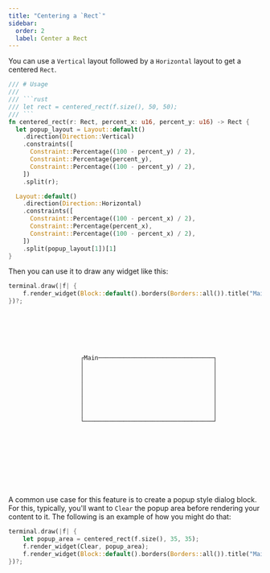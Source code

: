 ```yaml
---
title: "Centering a `Rect`"
sidebar:
  order: 2
  label: Center a Rect
---
```


You can use a `Vertical` layout followed by a `Horizontal` layout to get a centered `Rect`.

````rust
/// # Usage
///
/// ```rust
/// let rect = centered_rect(f.size(), 50, 50);
/// ```
fn centered_rect(r: Rect, percent_x: u16, percent_y: u16) -> Rect {
  let popup_layout = Layout::default()
    .direction(Direction::Vertical)
    .constraints([
      Constraint::Percentage((100 - percent_y) / 2),
      Constraint::Percentage(percent_y),
      Constraint::Percentage((100 - percent_y) / 2),
    ])
    .split(r);

  Layout::default()
    .direction(Direction::Horizontal)
    .constraints([
      Constraint::Percentage((100 - percent_x) / 2),
      Constraint::Percentage(percent_x),
      Constraint::Percentage((100 - percent_x) / 2),
    ])
    .split(popup_layout[1])[1]
}
````

Then you can use it to draw any widget like this:

```rust
terminal.draw(|f| {
    f.render_widget(Block::default().borders(Borders::all()).title("Main"), centered_rect(f.size(), 35, 35));
})?;
```

```text






                    ┌Main────────────────────────────────┐
                    │                                    │
                    │                                    │
                    │                                    │
                    │                                    │
                    │                                    │
                    │                                    │
                    │                                    │
                    │                                    │
                    └────────────────────────────────────┘










```

A common use case for this feature is to create a popup style dialog block. For this, typically,
you'll want to `Clear` the popup area before rendering your content to it. The following is an
example of how you might do that:

```rust
terminal.draw(|f| {
    let popup_area = centered_rect(f.size(), 35, 35);
    f.render_widget(Clear, popup_area);
    f.render_widget(Block::default().borders(Borders::all()).title("Main"), popup_area);
})?;
```
